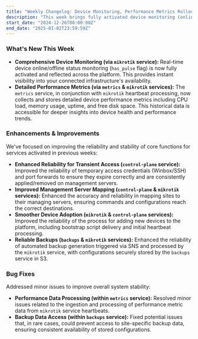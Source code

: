 ```yaml
---
title: "Weekly Changelog: Device Monitoring, Performance Metrics Rollout & Enhanced Reliability"
description: "This week brings fully activated device monitoring (online/offline status), comprehensive performance metric collection (CPU, memory, etc.), and enhanced reliability for backups, temporary access, and device adoption across the platform."
start_date: "2024-12-26T00:00:00Z"
end_date: "2025-01-02T23:59:59Z"
---
```


### What's New This Week

*   **Comprehensive Device Monitoring (via `mikrotik` service):** Real-time device online/offline status monitoring (`has_pulse` flag) is now fully activated and reflected across the platform. This provides instant visibility into your connected infrastructure's availability.
*   **Detailed Performance Metrics (via `metrics` & `mikrotik` services):** The `metrics` service, in conjunction with `mikrotik` heartbeat processing, now collects and stores detailed device performance metrics including CPU load, memory usage, uptime, and free disk space. This historical data is accessible for deeper insights into device health and performance trends.

### Enhancements & Improvements

We've focused on improving the reliability and stability of core functions for services activated in previous weeks:

*   **Enhanced Reliability for Transient Access (`control-plane` service):** Improved the reliability of temporary access credentials (Winbox/SSH) and port forwards to ensure they expire correctly and are consistently applied/removed on management servers.
*   **Improved Management Server Mapping (`control-plane` & `mikrotik` services):** Enhanced the accuracy and reliability in mapping sites to their managing servers, ensuring commands and configurations reach the correct destinations.
*   **Smoother Device Adoption (`mikrotik` & `control-plane` services):** Improved the reliability of the process for adding new devices to the platform, including bootstrap script delivery and initial heartbeat processing.
*   **Reliable Backups (`backups` & `mikrotik` services):** Enhanced the reliability of automated backup generation triggered via SNS and processed by the `mikrotik` service, with configurations securely stored by the `backups` service in S3.

### Bug Fixes

Addressed minor issues to improve overall system stability:

*   **Performance Data Processing (within `metrics` service):** Resolved minor issues related to the ingestion and processing of performance metric data from `mikrotik` service heartbeats.
*   **Backup Data Access (within `backups` service):** Fixed potential issues that, in rare cases, could prevent access to site-specific backup data, ensuring consistent availability of stored configurations.
